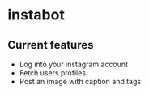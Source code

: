 # instabot

## Current features
- Log into your instagram account
- Fetch users profiles
- Post an image with caption and tags
